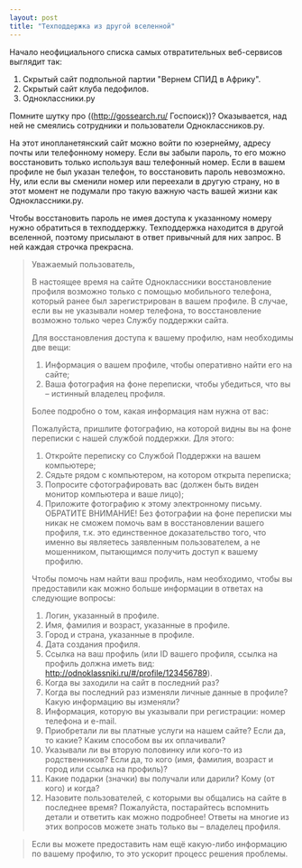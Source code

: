 ```yaml
---
layout: post
title: "Техподдержка из другой вселенной"
---
```

Начало неофициального списка самых отвратительных веб-сервисов выглядит так:

1. Скрытый сайт подпольной партии "Вернем СПИД в Африку".
2. Скрытый сайт клуба педофилов.
3. Одноклассники.ру

Помните шутку про ((http://gossearch.ru/ Госпоиск))? Оказывается, над ней не смеялись сотрудники и пользователи Одноклассников.ру. 

На этот инопланетянский сайт можно войти по юзернейму, адресу почты или телефонному номеру. Если вы забыли пароль, то его можно восстановить только используя ваш телефонный номер. Если в вашем профиле не был указан телефон, то восстановить пароль невозможно. Ну, или если вы сменили номер или переехали в другую страну, но в этот момент не подумали про такую важную часть вашей жизни как Одноклассники.ру.

Чтобы восстановить пароль не имея доступа к указанному номеру нужно обратиться в техподдержку. Техподдержка находится в другой вселенной, поэтому присылают в ответ привычный для них запрос. В ней каждая строчка прекрасна. 

> Уважаемый пользователь,
> 
> В настоящее время на сайте Одноклассники восстановление профиля возможно только с помощью мобильного телефона, который ранее был зарегистрирован в вашем профиле. В случае, если вы не указывали номер телефона, то восстановление возможно только через Службу поддержки сайта. 
> 
> Для восстановления доступа к вашему профилю, нам необходимы две вещи:
> 1. Информация о вашем профиле, чтобы оперативно найти его на сайте;
> 2. Ваша фотография на фоне переписки, чтобы убедиться, что вы – истинный владелец профиля.
> 
> Более подробно о том, какая информация нам нужна от вас:
> 
> Пожалуйста, пришлите фотографию, на которой видны вы на фоне переписки с нашей службой поддержки. Для этого:
> 1. Откройте переписку со Службой Поддержки на вашем компьютере;
> 2. Сядьте рядом с компьютером, на котором открыта переписка;
> 3. Попросите сфотографировать вас (должен быть виден монитор компьютера и ваше лицо);
> 4. Приложите фотографию к этому электронному письму.
> ОБРАТИТЕ ВНИМАНИЕ! Без фотографии на фоне переписки мы никак не сможем помочь вам в восстановлении вашего профиля, т.к. это единственное доказательство того, что именно вы являетесь заявленным пользователем, а не мошенником, пытающимся получить доступ к вашему профилю.
> 
> Чтобы помочь нам найти ваш профиль, нам необходимо, чтобы вы предоставили как можно больше информации в ответах на следующие вопросы:
> 1. Логин, указанный в профиле.
> 2. Имя, фамилия и возраст, указанные в профиле.
> 3. Город и страна, указанные в профиле.
> 4. Дата создания профиля.
> 5. Ссылка на ваш профиль (или ID вашего профиля, cсылка на профиль должна иметь вид: http://odnoklassniki.ru/#/profile/123456789).
> 6. Когда вы заходили на сайт в последний раз?
> 7. Когда вы последний раз изменяли личные данные в профиле? Какую информацию вы изменяли?
> 8. Информация, которую вы указывали при регистрации: номер телефона и e-mail.
> 9. Приобретали ли вы платные услуги на нашем сайте? Если да, то какие? Каким способом вы их оплачивали?
> 10. Указывали ли вы вторую половинку или кого-то из родственников? Если да, то кого (имя, фамилия, возраст и город или ссылка на профиль)?
> 11. Какие подарки (значки) вы получали или дарили? Кому (от кого) и когда?
> 12. Назовите пользователей, с которыми вы общались на сайте в последнее время?
> Пожалуйста, постарайтесь вспомнить детали и ответить как можно подробнее! Ответы на многие из этих вопросов можете знать только вы – владелец профиля. 

> Если вы можете предоставить нам ещё какую-либо информацию по вашему профилю, то это ускорит процесс решения проблемы.
